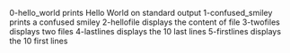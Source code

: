 0-hello_world prints Hello World on standard output
1-confused_smiley prints a confused smiley
2-hellofile displays the content of file
3-twofiles displays two files 
4-lastlines displays the 10 last lines
5-firstlines displays the 10 first lines
